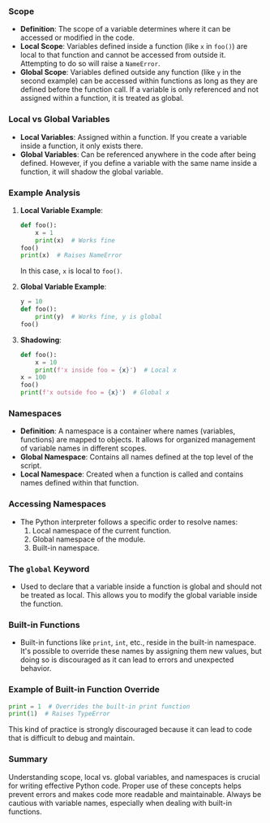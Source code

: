 ### Scope

- **Definition**: The scope of a variable determines where it can be accessed or modified in the code.
- **Local Scope**: Variables defined inside a function (like `x` in `foo()`) are local to that function and cannot be accessed from outside it. Attempting to do so will raise a `NameError`.
- **Global Scope**: Variables defined outside any function (like `y` in the second example) can be accessed within functions as long as they are defined before the function call. If a variable is only referenced and not assigned within a function, it is treated as global.

### Local vs Global Variables

- **Local Variables**: Assigned within a function. If you create a variable inside a function, it only exists there.
- **Global Variables**: Can be referenced anywhere in the code after being defined. However, if you define a variable with the same name inside a function, it will shadow the global variable.

### Example Analysis

1. **Local Variable Example**:

   ```python
   def foo():
       x = 1
       print(x)  # Works fine
   foo()
   print(x)  # Raises NameError
   ```

   In this case, `x` is local to `foo()`.

2. **Global Variable Example**:

   ```python
   y = 10
   def foo():
       print(y)  # Works fine, y is global
   foo()
   ```

3. **Shadowing**:
   ```python
   def foo():
       x = 10
       print(f'x inside foo = {x}')  # Local x
   x = 100
   foo()
   print(f'x outside foo = {x}')  # Global x
   ```

### Namespaces

- **Definition**: A namespace is a container where names (variables, functions) are mapped to objects. It allows for organized management of variable names in different scopes.
- **Global Namespace**: Contains all names defined at the top level of the script.
- **Local Namespace**: Created when a function is called and contains names defined within that function.

### Accessing Namespaces

- The Python interpreter follows a specific order to resolve names:
  1. Local namespace of the current function.
  2. Global namespace of the module.
  3. Built-in namespace.

### The `global` Keyword

- Used to declare that a variable inside a function is global and should not be treated as local. This allows you to modify the global variable inside the function.

### Built-in Functions

- Built-in functions like `print`, `int`, etc., reside in the built-in namespace. It's possible to override these names by assigning them new values, but doing so is discouraged as it can lead to errors and unexpected behavior.

### Example of Built-in Function Override

```python
print = 1  # Overrides the built-in print function
print(1)  # Raises TypeError
```

This kind of practice is strongly discouraged because it can lead to code that is difficult to debug and maintain.

### Summary

Understanding scope, local vs. global variables, and namespaces is crucial for writing effective Python code. Proper use of these concepts helps prevent errors and makes code more readable and maintainable. Always be cautious with variable names, especially when dealing with built-in functions.
